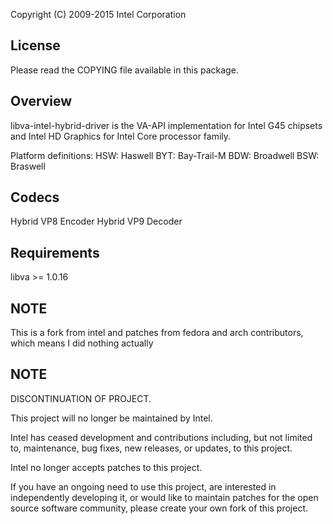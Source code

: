 Copyright (C) 2009-2015 Intel Corporation

License
-------
Please read the COPYING file available in this package.

Overview
--------
libva-intel-hybrid-driver is the VA-API implementation for Intel G45 chipsets
and Intel HD Graphics for Intel Core processor family.

Platform definitions:
HSW: Haswell
BYT: Bay-Trail-M
BDW: Broadwell
BSW: Braswell

Codecs
------
Hybrid VP8 Encoder
Hybrid VP9 Decoder

Requirements
------------
libva >= 1.0.16

NOTE
----

This is a fork from intel and patches from fedora and arch contributors, which means I did nothing actually

NOTE
----

DISCONTINUATION OF PROJECT.

This project will no longer be maintained by Intel.

Intel has ceased development and contributions including, but not limited to, maintenance, bug fixes, new releases, or updates, to this project. 

Intel no longer accepts patches to this project.

If you have an ongoing need to use this project, are interested in independently developing it, or would like to maintain patches for the open source software community, please create your own fork of this project. 
